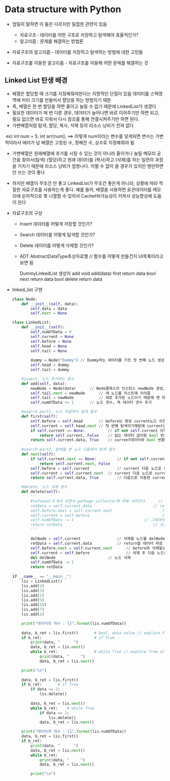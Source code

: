 # Data structure with Python

- 엄밀히 말하면 이 둘은 다르지만 밀접한 관련이 있음
  - 자료구조 : 데이터를 어떤 구조로 저장하고 탐색해야 효율적인가?
  - 알고리즘 : 문제를 해결하는 방법론

- 자료구조의 알고리즘 - 데이터를 저장하고 탐색하는 방법에 대한 고민들
- 자료구조를 이용한 알고리즘 - 자료구조를 이용해 어떤 문제를 해결하는 것

## Linked List 탄생 배경

- 배열은 할당할 때 크기를 지정해줘야한다는 치명적인 단점이 있음
  데이터를 스택영역에 미리 크기를 만들어서 할당을 하는 방법이기 때문
- 즉, 배열은 한 번 할당을 하면 줄이고 늘릴 수 없기 때문에 LinkedList가 생겼다
- 필요한 데이터가 매 번 다른 경우, 데이터가 늘어나면 바로 이어주기만 하면 되고, 필요 없으면 바로 지워서 다시 참조를 통해 연결시켜주기만 하면 된다.
- 가변배열처럼 탐색, 할당, 복사, 삭제 등의 리소스 낭비가 전혀 없다

​	ex)	int num = 5;
		int arr[num]; ==> 이렇게 num이라는 변수를 넣게되면
					변수는 가변적이라서 에러가 남
					배열은 고정된 수, 정해진 수, 상수로 지정해줘야 됨

- 가변배열은 원래배열에 추가를 시킬 수 있는 것이 아니라 줄이거나 늘릴 메모리 공간을 찾아서(탐색) (할당)하고 원래 데이터를 (복사)하고 (삭제)를 하는 일련의 과정을 거치기 때문에 리소스 낭비가 엄청나다. 어쩔 수 없이 쓸 경우가 있지만 웬만하면 안 쓰는 것이 좋다

- 하지만 배열이 무조건 안 좋고 LinkedList가 무조건 좋은게 아니라, 상황에 따라 적절한 자료구조를 사용하는게 좋다.
  예를 들어, 배열을 사용하면 유관데이터를 메모리에 순차적으로 쭉 나열할 수 있어서 CacheHit가능성이 커져서 성능향상에 도움이 된다

- 자료구조의 구성

  - Insert	데이터를 어떻게 저장할 것인가?

  - Search	데이터를 어떻게 탐색할 것인가?

  - Delete	데이터를 어떻게 삭제할 것인가?

  - ADT AbstractDataType추상자료형 // 함수를 어떻게 만들건지 UI목록이라고 보면 됨

    DummyLinkedList
    	생성자
    	add		void add(data)
    	first		return data bool
    	next		return data bool
    	delete		return data

- linked_list 구현

  ```python
  class Node:
      def __init__(self, data):
          self.data = data
          self.next = None

  class LinkedList:
      def __init__(self):
          self.numOfData = 0
          self.current = None
          self.before = None
          self.head = None
          self.tail = None
          
          dummy = Node("Dummy")	// Dummy라는 데이터를 가진 첫 번째 노드 생성, 아무 의미없는 노드
          self.head = dummy
          self.tail = dummy

      #insert, 노드 추가하는 함수
      def add(self, data):
          newNode = Node(data)		// Node클래스의 인스턴스 newNode 생성, 새 노드 생성 후
          self.tail.next = newNode		// 새 노드를 리스트에 이어줌
          self.tail = newNode			// 새로 추가된 노드이기 때문에 맨 마지막 tail이 됨
          self.numOfData += 1		// 노드 갯수, 즉 데이터 갯수 추가

      #search part1, 노드 처음부터 탐색 함수
      def first(self):
          self.before = self.head		// before는 항상 current노드 이전에 오게 설정
          self.current = self.head.next	// 첫 번째 탐색이기때문에 current는 head.next
          if self.current == None:       	// if not self.current 이렇게 해도 됨
              return self.current, False	// 없는 데이터 값이랑 bool 반환
          return self.current.data, True	// current데이터와 bool 반환
          
      #search part2, 탐색을 한 노드 다음부터 탐색 함수
      def next(self):
          if self.current.next == None: 		// if not self.current.next 이렇게 해도 됨
              return self.current.next, False
          self.before = self.current			// current 다음 노드로 한 칸씩 이동하니까 before가 current
          self.current = self.current.next	// current 다음 노드로 current 이동
          return self.current.data, True		// 다음으로 이동한 current데이터와 bool 반환

      #delete, 노드 삭제 함수
      def delete(self):
          '''
          #refcount가 0이 되면서 garbage collector에 의해 사라진다		// 이렇게 해도 되지만 아직 안 배워서
          retData = self.current.data							// return할 데이터 따로 저장
          self.before.next = self.current.next						// before와 삭제할노드 다음 노드를 이어줌
          self.current = self.before								// 삭제 후 current를 꼭 before노드로 이동
          self.numOfData -= 1								// 그래야지 그 다음 노드를 반환할 수 있음
          return retData										// 조심할 것
          '''

          delNode = self.current				// 삭제할 노드를 delNode로 참조를 해줌
          retData = self.current.data			// return할 데이터 따로 저장
          self.before.next = self.current.next		// before와 삭제할노드 다음 노드를 이어줌
          self.current = self.before				// 삭제 후 다음 노드를 반환하기 위해 꼭 before로 current이동할 것
          del delNode						// 노드 삭제
          self.numOfData -= 1				
          return retData
          
  if __name__ == "__main__":
      lis = LinkedList()
      lis.add(2)
      lis.add(3)
      lis.add(1)
      lis.add(5)
      lis.add(10)
      lis.add(7)
      lis.add(2)

      print("데이터의 개수 : {}".format(lis.numOfData))
      
      data, b_ret = lis.first()       # bool, data value // explore from the first
      if b_ret:                       # if True
          print(data, "      ")
          data, b_ret = lis.next()
          while b_ret:                # while True // explore from already explored one
              print(data, "     ")
              data, b_ret = lis.next()

      print("\n")
      
      data, b_ret = lis.first()
      if b_ret:       # if True
          if data == 2:
              lis.delete()
              
          data, b_ret = lis.next()
          while b_ret:    # while True
              if data == 2:
                  lis.delete()
              data, b_ret = lis.next()

      print("데이터의 개수 : {}".format(lis.numOfData))
      data, b_ret = lis.first()
      if b_ret:
          print(data, "      ")
          data, b_ret = lis.next()
          while b_ret:
              print(data, "     ")
              data, b_ret = lis.next()

          print("\n")
  ```

  ​